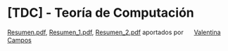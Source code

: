 # [TDC] - Teoría de Computación

[Resumen.pdf](./Resumen.pdf), [Resumen_1.pdf](./Resumen_1.pdf), [Resumen_2.pdf](./Resumen_2.pdf) aportados por <img width="16" style="border-radius:50%;vertical-align:middle" src="https://avatars.githubusercontent.com/u/111472645?v=4"></img>
[Valentina Campos](https://github.com/valenpy22)